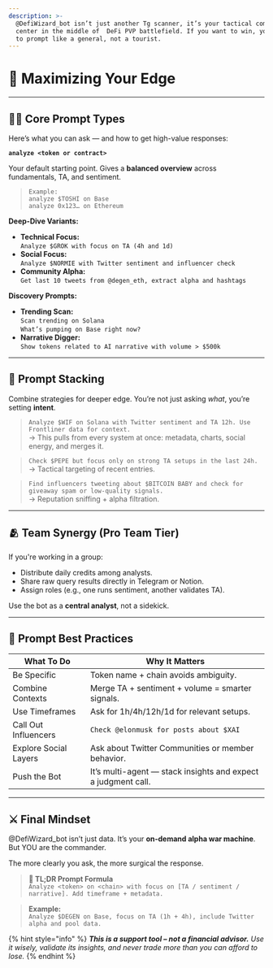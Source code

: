 ```yaml
---
description: >-
  @DefiWizard_bot isn’t just another Tg scanner, it’s your tactical command
  center in the middle of  DeFi PVP battlefield. If you want to win, you’ve got
  to prompt like a general, not a tourist.
---
```


# 🔮 Maximizing Your Edge

***

## 🧙‍♂️ Core Prompt Types

Here’s what you can ask — and how to get high-value responses:

**`analyze <token or contract>`**

Your default starting point. Gives a **balanced overview** across fundamentals, TA, and sentiment.

> `Example:`\
> `analyze $TOSHI on Base`\
> `analyze 0x123… on Ethereum`

**Deep-Dive Variants:**

* **Technical Focus:**\
  `Analyze $GROK with focus on TA (4h and 1d)`
* **Social Focus:**\
  `Analyze $NORMIE with Twitter sentiment and influencer check`
* **Community Alpha:**\
  `Get last 10 tweets from @degen_eth, extract alpha and hashtags`

**Discovery Prompts:**

* **Trending Scan:**\
  `Scan trending on Solana`\
  `What’s pumping on Base right now?`
* **Narrative Digger:**\
  `Show tokens related to AI narrative with volume > $500k`

***

## 🧩 Prompt Stacking

Combine strategies for deeper edge. You’re not just asking _what_, you’re setting **intent**.

> `Analyze $WIF on Solana with Twitter sentiment and TA 12h. Use Frontliner data for context.`\
> → This pulls from every system at once: metadata, charts, social energy, and merges it.

> `Check $PEPE but focus only on strong TA setups in the last 24h.`\
> → Tactical targeting of recent entries.

> `Find influencers tweeting about $BITCOIN BABY and check for giveaway spam or low-quality signals.`\
> → Reputation sniffing + alpha filtration.

***

## 🫂 Team Synergy (Pro Team Tier)

If you're working in a group:

* Distribute daily credits among analysts.
* Share raw query results directly in Telegram or Notion.
* Assign roles (e.g., one runs sentiment, another validates TA).

Use the bot as a **central analyst**, not a sidekick.

***

## 🧠 Prompt Best Practices

| What To Do            | Why It Matters                                                |
| --------------------- | ------------------------------------------------------------- |
| Be Specific           | Token name + chain avoids ambiguity.                          |
| Combine Contexts      | Merge TA + sentiment + volume = smarter signals.              |
| Use Timeframes        | Ask for 1h/4h/12h/1d for relevant setups.                     |
| Call Out Influencers  | `Check @elonmusk for posts about $XAI`                        |
| Explore Social Layers | Ask about Twitter Communities or member behavior.             |
| Push the Bot          | It’s multi-agent — stack insights and expect a judgment call. |

***

## ⚔️ Final Mindset

@DefiWizard\_bot isn’t just data. It’s your **on-demand alpha war machine**. But YOU are the commander.

The more clearly you ask, the more surgical the response.

> **📌 TL;DR Prompt Formula**\
> `Analyze <token> on <chain> with focus on [TA / sentiment / narrative]. Add timeframe + metadata.`

> **Example:**\
> `Analyze $DEGEN on Base, focus on TA (1h + 4h), include Twitter alpha and pool data.`

{% hint style="info" %}
_**This is a support tool – not a financial advisor.** Use it wisely, validate its insights, and never trade more than you can afford to lose._
{% endhint %}
